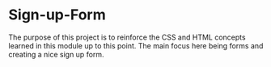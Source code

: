 # Sign-up-Form

The purpose of this project is to reinforce the CSS and HTML concepts learned in this module up to this point.
The main focus here being forms and creating a nice sign up form.
